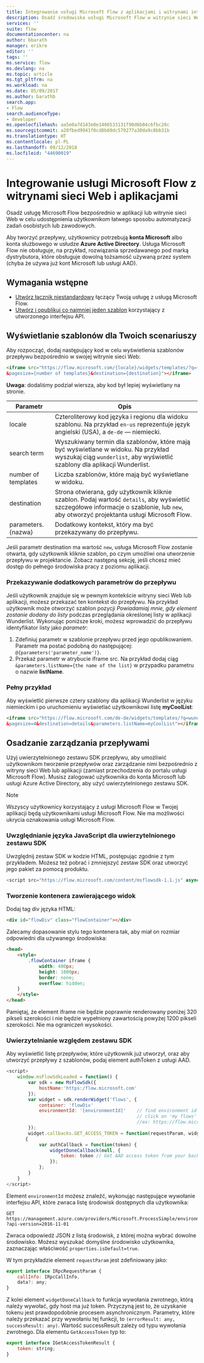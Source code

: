 ```yaml
---
title: Integrowanie usługi Microsoft Flow z aplikacjami i witrynami internetowymi | Microsoft Docs
description: Osadź środowiska usługi Microsoft Flow w witrynie sieci Web lub aplikacji.
services: ''
suite: flow
documentationcenter: na
author: bbarath
manager: erikre
editor: ''
tags: ''
ms.service: flow
ms.devlang: na
ms.topic: article
ms.tgt_pltfrm: na
ms.workload: na
ms.date: 05/09/2017
ms.author: barathb
search.app:
- Flow
search.audienceType:
- developer
ms.openlocfilehash: aa5e0a7d143e0e1486533131f90d6b04c6fbc20c
ms.sourcegitcommit: a20fbed9941f0cd8b69dc579277a30da9c8bb31b
ms.translationtype: HT
ms.contentlocale: pl-PL
ms.lasthandoff: 09/12/2018
ms.locfileid: "44690019"
---
```

# <a name="integrate-microsoft-flow-with-websites-and-apps"></a>Integrowanie usługi Microsoft Flow z witrynami sieci Web i aplikacjami
Osadź usługę Microsoft Flow bezpośrednio w aplikacji lub witrynie sieci Web w celu udostępnienia użytkownikom łatwego sposobu automatyzacji zadań osobistych lub zawodowych.

Aby tworzyć przepływy, użytkownicy potrzebują **konta Microsoft** albo konta służbowego w usłudze **Azure Active Directory**. Usługa Microsoft Flow nie obsługuje, na przykład, rozwiązania sprzedawanego pod marką dystrybutora, które obsługuje dowolną tożsamość używaną przez system (chyba że używa już kont Microsoft lub usługi AAD).

## <a name="prerequisites"></a>Wymagania wstępne
* [Utwórz łącznik niestandardowy](register-custom-api.md) łączący Twoją usługę z usługą Microsoft Flow.
* [Utwórz i opublikuj co najmniej jeden szablon](../publish-a-template.md) korzystający z utworzonego interfejsu API.

## <a name="show-templates-for-your-scenarios"></a>Wyświetlanie szablonów dla Twoich scenariuszy
Aby rozpocząć, dodaj następujący kod w celu wyświetlenia szablonów przepływu bezpośrednio w swojej witrynie sieci Web:

```html
<iframe src="https://flow.microsoft.com/{locale}/widgets/templates/?q={search term}
&pagesize={number of templates}&destination={destination}"></iframe>
```

**Uwaga**: dodaliśmy podział wiersza, aby kod był lepiej wyświetlany na stronie.

| Parametr | Opis |
| --- | --- |
| locale |Czteroliterowy kod języka i regionu dla widoku szablonu. Na przykład `en-us` reprezentuje język angielski (USA), a `de-de` — niemiecki. |
| search term |Wyszukiwany termin dla szablonów, które mają być wyświetlane w widoku. Na przykład wyszukaj ciąg `wunderlist`, aby wyświetlić szablony dla aplikacji Wunderlist. |
| number of templates |Liczba szablonów, które mają być wyświetlane w widoku. |
| destination |Strona otwierana, gdy użytkownik kliknie szablon. Podaj wartość `details`, aby wyświetlić szczegółowe informacje o szablonie, lub `new`, aby otworzyć projektanta usługi Microsoft Flow. |
| parameters.{nazwa} |Dodatkowy kontekst, który ma być przekazywany do przepływu. |

Jeśli parametr destination ma wartość `new`, usługa Microsoft Flow zostanie otwarta, gdy użytkownik kliknie szablon, po czym umożliwi ona utworzenie przepływu w projektancie. Zobacz następną sekcję, jeśli chcesz mieć dostęp do pełnego środowiska pracy z poziomu aplikacji.

### <a name="passing-additional-parameters-to-the-flow"></a>Przekazywanie dodatkowych parametrów do przepływu
Jeśli użytkownik znajduje się w pewnym kontekście witryny sieci Web lub aplikacji, możesz przekazać ten kontekst do przepływu. Na przykład użytkownik może otworzyć szablon pozycji *Powiadamiaj mnie, gdy element zostanie dodany do listy* podczas przeglądania określonej listy w aplikacji Wunderlist. Wykonując poniższe kroki, możesz wprowadzić do przepływu identyfikator listy jako *parametr*:

1. Zdefiniuj parametr w szablonie przepływu przed jego opublikowaniem. Parametr ma postać podobną do następującej: `@{parameters('parameter_name')}`.
2. Przekaż parametr w atrybucie iframe src. Na przykład dodaj ciąg `&parameters.listName={the name of the list}` w przypadku parametru o nazwie **listName**.

### <a name="full-sample"></a>Pełny przykład
Aby wyświetlić pierwsze cztery szablony dla aplikacji Wunderlist w języku niemieckim i po uruchomieniu wyświetlać użytkownikowi listę **myCoolList**:

```html
<iframe src="https://flow.microsoft.com/de-de/widgets/templates/?q=wunderlist
&pagesize=4&destination=details&parameters.listName=myCoolList"></iframe>
```

## <a name="embed-the-management-of-flows"></a>Osadzanie zarządzania przepływami
Użyj uwierzytelnionego zestawu SDK przepływu, aby umożliwić użytkownikom tworzenie przepływów oraz zarządzanie nimi bezpośrednio z witryny sieci Web lub aplikacji (zamiast przechodzenia do portalu usługi Microsoft Flow). Musisz zalogować użytkownika do konta Microsoft lub usługi Azure Active Directory, aby użyć uwierzytelnionego zestawu SDK.

> [!NOTE]
> Wszyscy użytkownicy korzystający z usługi Microsoft Flow w Twojej aplikacji będą użytkownikami usługi Microsoft Flow. Nie ma możliwości ukrycia oznakowania usługi Microsoft Flow.
> 
> 

### <a name="include-the-javascript-for-the-authenticated-sdk"></a>Uwzględnianie języka JavaScript dla uwierzytelnionego zestawu SDK
Uwzględnij zestaw SDK w kodzie HTML, postępując zgodnie z tym przykładem. Możesz też pobrać i zmniejszyć zestaw SDK oraz utworzyć jego pakiet za pomocą produktu.

```javascript
<script src="https://flow.microsoft.com/content/msflowsdk-1.1.js" async defer></script>
```

### <a name="create-a-container-to-contain-the-view"></a>Tworzenie kontenera zawierającego widok
Dodaj tag div języka HTML:

```html
<div id="flowDiv" class="flowContainer"></div>
```

Zalecamy dopasowanie stylu tego kontenera tak, aby miał on rozmiar odpowiedni dla używanego środowiska:

```html
<head>
    <style>
        .flowContainer iframe {
            width: 400px;
            height: 1000px;
            border: none;
            overflow: hidden;
    }
    </style>
</head>
```

Pamiętaj, że element iframe nie będzie poprawnie renderowany poniżej 320 pikseli szerokości i nie będzie wypełniony zawartością powyżej 1200 pikseli szerokości. Nie ma ograniczeń wysokości.

### <a name="authentication-against-the-sdk"></a>Uwierzytelnianie względem zestawu SDK
Aby wyświetlić listę przepływów, które użytkownik już utworzył, oraz aby utworzyć przepływy z szablonów, podaj element authToken z usługi AAD.

```javascript
<script>
    window.msFlowSdkLoaded = function() {
        var sdk = new MsFlowSdk({
            hostName:'https:/flow.microsoft.com'
        });
        var widget = sdk.renderWidget('flows', {
            container: 'flowDiv'
            environmentId: '[environmentId]'    // find environment id from browser URL when you 
                                                // click on 'my flows'
                                                //ex: https://flow.microsoft.com/manage/environments/[environmentId]/flows
        });
        widget.callbacks.GET_ACCESS_TOKEN = function(requestParam, widgetDoneCallback)
       {
            var authCallback = function(token) {
                widgetDoneCallback(null, {
                    token: token // Get AAD access token from your backend system
                });
            };
        }
    }
</script>
```

Element `environmentId` możesz znaleźć, wykonując następujące wywołanie interfejsu API, które zwraca listę środowisk dostępnych dla użytkownika:

```http
GET https://management.azure.com/providers/Microsoft.ProcessSimple/environments
?api-version=2016-11-01 
```

Zwraca odpowiedź JSON z listą środowisk, z której można wybrać dowolne środowisko. Możesz wyszukać domyślne środowisko użytkownika, zaznaczając właściwość `properties.isDefault=true`.

W tym przykładzie element `requestParam` jest zdefiniowany jako:

```javascript
export interface IRpcRequestParam {
    callInfo: IRpcCallInfo,
    data?: any;
}
```

Z kolei element `widgetDoneCallback` to funkcja wywołania zwrotnego, którą należy wywołać, gdy host ma już token. Przyczyną jest to, że uzyskanie tokenu jest prawdopodobnie procesem asynchronicznym. Parametry, które należy przekazać przy wywołaniu tej funkcji, to `(errorResult: any, successResult: any)`. Wartość successResult zależy od typu wywołania zwrotnego. Dla elementu `GetAccessToken` typ to:

```javascript
export interface IGetAccessTokenResult {
    token: string;
}
```
